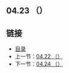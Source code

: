 ## 04.23 （）


## 链接
* [目录](https://github.com/alphaxlvii/go-zh/blob/master/tour/directory.md)
* 上一节：[04.22 （）](https://github.com/alphaxlvii/go-zh/blob/master/tour/04.22.md)
* 下一节：[04.24 （）](https://github.com/alphaxlvii/go-zh/blob/master/tour/04.24.md)
